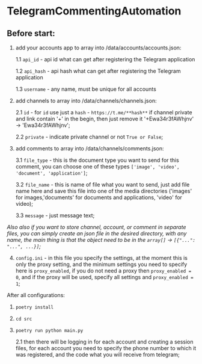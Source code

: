 # TelegramCommentingAutomation

## **Before start:**
1. add your accounts app to array into /data/accounts/accounts.json:
   
   1.1 `api_id` - api id what can get after registering the Telegram application
   
   1.2 `api_hash` - api hash what can get after registering the Telegram application
   
   1.3 `username` - any name, must be unique for all accounts

2. add channels to array into /data/channels/channels.json:
   
   2.1 `id` - for `id` use just a `hash` - `https://t.me/**hash**` if channel private and link contain '+' in the begin, 
   then just remove it '+Ewa34r3fAWhjnv' -> 'Ewa34r3fAWhjnv';
   
   2.2 `private` - indicate private channel or not `True or False`;
   
3. add comments to array into /data/channels/comments.json:
   
   3.1 `file_type` - this is the document type you want to send for this comment, 
   you can choose one of these types `['image', 'video', 'document', 'application']`;
   
   3.2 `file_name` - this is name of file what you want to send, just add file name here and
   save this file into one of the media directories ('images' for images,'documents' for documents and applications, 'video' for video);
   
   3.3 `message` - just message text;

_Also also if you want to store channel, account, or comment in separate files, you can simply create 
an json file in the desired directory, with any name, the main thing is that the object need to be in the `array[]` -> `[{"...": "...", ...}]`;_ 

4. `config.ini` - in this file you specify the settings, at the moment this is only the proxy setting, 
and the minimum settings you need to specify here is `proxy_enabled`, if you do not need a proxy then `proxy_enabled = 0`, 
and if the proxy will be used, specify all settings and `proxy_enabled = 1`;
   
After all configurations:
   1. `poetry install`
   1. `cd src`
   2. `poetry run python main.py`
      
      2.1 then there will be logging in for each account and creating a session files, 
      for each account you need to specify the phone number to which it was registered, and the code what you will receive from telegram;
      
